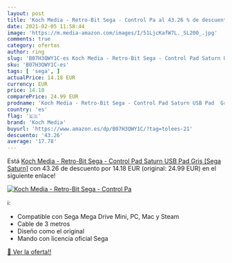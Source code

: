 ```yaml
---
layout: post
title: 'Koch Media - Retro-Bit Sega - Control Pa al 43.26 % de descuento'
date: 2021-02-05 11:58:44
image: 'https://m.media-amazon.com/images/I/51LjcKafW7L._SL200_.jpg'
comments: true
category: ofertas
author: ring
slug: 'B07H3QWY1C-es Koch Media - Retro-Bit Sega - Control Pad Saturn USB Pad...'
sku: 'B07H3QWY1C-es'
tags: [ 'sega', ]
actualPrice: 14.18 EUR
currency: EUR
price: 14.18
comparePrice: 24.99 EUR
prodname: 'Koch Media - Retro-Bit Sega - Control Pad Saturn USB Pad  Gris [Sega Saturn]'
country: 'es'
flag: '🇪🇸'
brand: 'Koch Media'
buyurl: 'https://www.amazon.es/dp/B07H3QWY1C/?tag=tolees-21'
descuento: '43.26'
average: '17.78'
---
```


Está [Koch Media - Retro-Bit Sega - Control Pad Saturn USB Pad  Gris [Sega Saturn]](https://www.amazon.es/dp/B07H3QWY1C/?tag=tolees-21) con 43.26 de descuento por 14.18 EUR (original: 24.99 EUR) en el siguiente enlace!

[![Koch Media - Retro-Bit Sega - Control Pa](https://m.media-amazon.com/images/I/51LjcKafW7L._SL200_.jpg)](https://www.amazon.es/dp/B07H3QWY1C/?tag=tolees-21)

ℹ️:

- Compatible con Sega Mega Drive Mini, PC, Mac y Steam
- Cable de 3 metros
- Diseño como el original
- Mando con licencia oficial Sega

[🛒 Ver la oferta!!](https://www.amazon.es/dp/B07H3QWY1C/?tag=tolees-21)
